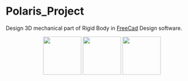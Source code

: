 # Polaris_Project

Design 3D mechanical part of Rigid Body in [FreeCad](https://www.freecadweb.org/) Design software.
 <p align="center">
  <img width="100" height="100" src="https://github.com/ahmadkh1995/Polaris_Project/blob/master/Freecad.jpg">
  <img width="100" height="100" src="https://github.com/ahmadkh1995/Polaris_Project/blob/master/vrep_logo.png">
  <img width="100" height="100" src="https://github.com/ahmadkh1995/Polaris_Project/blob/master/vs2015.png">
</p>

